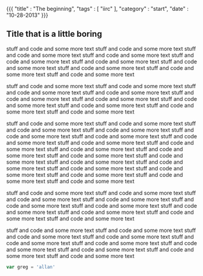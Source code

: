 {{{
    "title"    : "The beginning",
    "tags"     : [ "iirc" ],
    "category" : "start",
    "date"     : "10-28-2013"
}}}

## Title that is a little boring

stuff and code and some more text stuff and code and some more text stuff and code and some more text stuff and code and some more text stuff and code and some more text stuff and code and some more text stuff and code and some more text stuff and code and some more text stuff and code and some more text stuff and code and some more text

stuff and code and some more text stuff and code and some more text stuff and code and some more text stuff and code and some more text stuff and code and some more text stuff and code and some more text stuff and code and some more text stuff and code and some more text stuff and code and some more text stuff and code and some more text

stuff and code and some more text stuff and code and some more text stuff and code and some more text stuff and code and some more text stuff and code and some more text stuff and code and some more text stuff and code and some more text stuff and code and some more text stuff and code and some more text stuff and code and some more text
stuff and code and some more text stuff and code and some more text stuff and code and some more text stuff and code and some more text stuff and code and some more text stuff and code and some more text stuff and code and some more text stuff and code and some more text stuff and code and some more text stuff and code and some more text

stuff and code and some more text stuff and code and some more text stuff and code and some more text stuff and code and some more text stuff and code and some more text stuff and code and some more text stuff and code and some more text stuff and code and some more text stuff and code and some more text stuff and code and some more text

stuff and code and some more text stuff and code and some more text stuff and code and some more text stuff and code and some more text stuff and code and some more text stuff and code and some more text stuff and code and some more text stuff and code and some more text stuff and code and some more text stuff and code and some more text

```javascript
var greg = 'allan'
```
